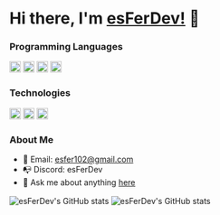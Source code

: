 # Hi there, I'm [esFerDev!](https://www.github.com/esFerDev/) 👋

### Programming Languages

<code><img height="20" src="https://img.shields.io/badge/-Lua-000?&logo=lua&logoColor=2C2D72"></code>
<code><img height="20" src="https://img.shields.io/badge/-HTML-000?&logo=html5"></code>
<code><img height="20" src="https://img.shields.io/badge/-JavaScript-000?&logo=JavaScript&logoColor=ddc508"></code>
<code><img height="20" src="https://img.shields.io/badge/-CSS-000?&logo=css3&logoColor=007ACC"></code>

### Technologies

<code><img height="20" src="https://img.shields.io/badge/-Windows-000?&logo=windows&logoColor=0052CC"></code>
<code><img height="20" src="https://img.shields.io/badge/-Linux-000?&logo=Linux&logoColor=FCC624"></code>
<code><img height="20" src="https://img.shields.io/badge/-Node.js-000?&logo=node.js"></code>

<!--### Proyectos

<code><a href="https://www.discord.io/westernproject"><img height="20" src="https://img.shields.io/badge/-❤%EF%B8%8F%20Project America-000?" /></a></code -->

### About Me

<!-- - ❤️ Working on [Western Project](https://www.discord.io/westernproject) -->
- 🤩 Email: esfer102@gmail.com
- 📭 Discord: esFerDev
- 💬 Ask me about anything [here](https://github.com/esferdev/esferdev/issues)

<img align="center" src="https://github-readme-stats.vercel.app/api?username=esferdev&show_icons=true&theme=radical" alt="esFerDev's GitHub stats" />
<img align="center" src="https://github-readme-stats.vercel.app/api/top-langs/?username=esferdev&langs_count=8&theme=radical" alt="esFerDev's GitHub stats" />
